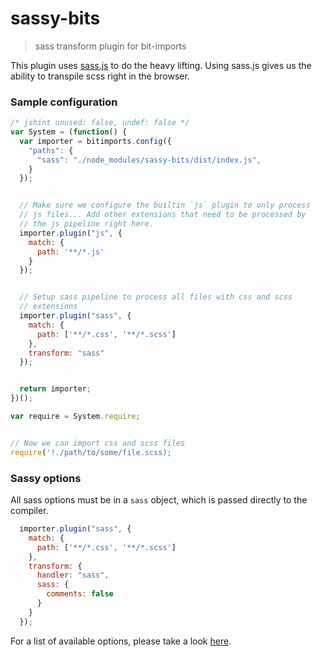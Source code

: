 # sassy-bits
> sass transform plugin for bit-imports

This plugin uses [sass.js](https://github.com/medialize/sass.js) to do the heavy lifting.  Using sass.js gives us the ability to transpile scss right in the browser.


### Sample configuration

``` javascript
/* jshint unused: false, undef: false */
var System = (function() {
  var importer = bitimports.config({
    "paths": {
      "sass": "./node_modules/sassy-bits/dist/index.js",
    }
  });


  // Make sure we configure the builtin `js` plugin to only process
  // js files... Add other extensions that need to be processed by
  // the js pipeline right here.
  importer.plugin("js", {
    match: {
      path: '**/*.js'
    }
  });


  // Setup sass pipeline to process all files with css and scss
  // extensions
  importer.plugin("sass", {
    match: {
      path: ['**/*.css', '**/*.scss']
    },
    transform: "sass"
  });


  return importer;
})();

var require = System.require;


// Now we can import css and scss files
require('!./path/to/some/file.scss);
```


### Sassy options

All sass options must be in a `sass` object, which is passed directly to the compiler.

``` javascript
  importer.plugin("sass", {
    match: {
      path: ['**/*.css', '**/*.scss']
    },
    transform: {
      handler: "sass",
      sass: {
        comments: false
      }
    }
  });
```

For a list of available options, please take a look [here](https://github.com/medialize/sass.js/#using-the-sassjs-api).

